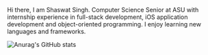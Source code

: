 Hi there, I am Shaswat Singh. Computer Science Senior at ASU with internship experience in full-stack development, iOS application development and 
object-oriented programming. I enjoy learning new languages and frameworks. 

![Anurag's GitHub stats](https://github-readme-stats.vercel.app/api?username=ssing321&show_icons=true&theme=radical)
